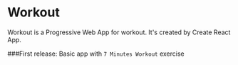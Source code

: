 # Workout
Workout is a Progressive Web App for workout. It's created by Create React App.

###First release: 
Basic app with `7 Minutes Workout` exercise
